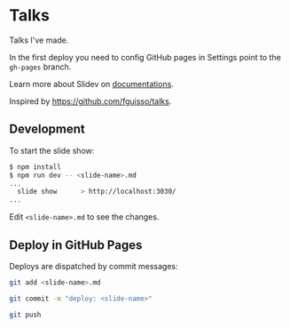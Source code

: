 # Talks

Talks I've made.

In the first deploy you need to config GitHub pages in Settings point to the `gh-pages` branch.

Learn more about Slidev on [documentations](https://sli.dev/).

Inspired by <https://github.com/fguisso/talks>.

## Development

To start the slide show:

```sh
$ npm install
$ npm run dev -- <slide-name>.md
...
  slide show      > http://localhost:3030/
...
```

Edit `<slide-name>.md` to see the changes.

## Deploy in GitHub Pages

Deploys are dispatched by commit messages:

```sh
git add <slide-name>.md

git commit -m "deploy: <slide-name>"

git push
```
